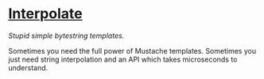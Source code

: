 # [Interpolate](http://hackage.haskell.org/package/interpolate)

*Stupid simple bytestring templates.*

Sometimes you need the full power of Mustache templates. Sometimes you just need
string interpolation and an API which takes microseconds to understand.
